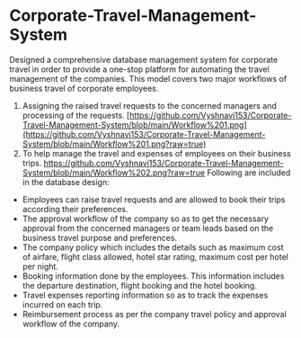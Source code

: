 # Corporate-Travel-Management-System

Designed a comprehensive database management system for corporate travel in order to provide a one-stop platform for automating the travel management of the companies. This model covers two major workflows of business travel of corporate employees. 
1.	Assigning the raised travel requests to the concerned managers and processing of the requests.
   [https://github.com/Vyshnavi153/Corporate-Travel-Management-System/blob/main/Workflow%201.png](https://github.com/Vyshnavi153/Corporate-Travel-Management-System/blob/main/Workflow%201.png?raw=true)
2.	To help manage the travel and expenses of employees on their business trips.
   https://github.com/Vyshnavi153/Corporate-Travel-Management-System/blob/main/Workflow%202.png?raw=true 
Following are included in the database design:
+ Employees can raise travel requests and are allowed to book their trips according their preferences.
+ The approval workflow of the company so as to get the necessary approval from the concerned managers or team leads based on the business travel purpose and preferences.
+ The company policy which includes the details such as maximum cost of airfare, flight class allowed, hotel star rating, maximum cost per hotel per night.
+ Booking information done by the employees. This information includes the departure destination, flight booking and the hotel booking.
+ Travel expenses reporting information so as to track the expenses incurred on each trip.
+ Reimbursement process as per the company travel policy and approval workflow of the company.


 
